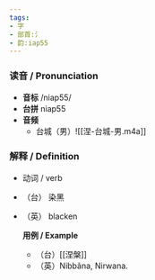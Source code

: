 ```yaml
---
tags:
- 字
- 部首:氵
- 韵:iap55
---
```


### __读音__ / Pronunciation

- __音标__ /niap55/
- __台拼__ niap55
- __音频__
	- 台城（男）![[涅-台城-男.m4a]]
### 解释 / Definition

- 动词 / verb
- （台） 染黑
- （英） blacken

	**用例 / Example** 
	- （台）[[涅槃]]
	- （英）Nibbãna, Nirwana.
